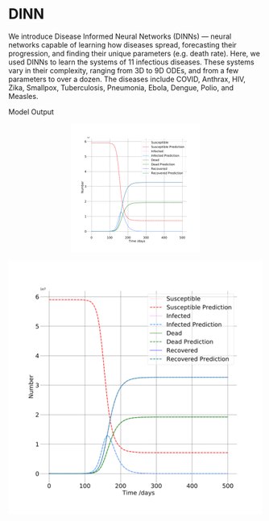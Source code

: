 # DINN
We introduce Disease Informed Neural Networks (DINNs) — neural networks capable of learning how diseases spread, forecasting their progression, and finding their unique parameters (e.g. death rate). Here, we used DINNs to learn the systems of 11 infectious diseases. These systems vary in their complexity, ranging from 3D to 9D ODEs, and from a few parameters to over a dozen. The diseases include COVID, Anthrax, HIV, Zika, Smallpox, Tuberculosis, Pneumonia, Ebola, Dengue, Polio, and Measles.

Model Output
<p align="center">
  <img src="https://github.com/Shaier/DINN/blob/master/Diseases/COVID/COVID.png" width="256" title="Github Logo">
</p>

![COVID Model](https://github.com/Shaier/DINN/blob/master/Diseases/COVID/COVID.png)

